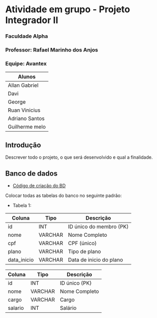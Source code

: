 # Atividade em grupo - Projeto Integrador II

### Faculdade Alpha
### Professor: Rafael Marinho dos Anjos

### Equipe: Avantex

| Alunos |
|--------|
| Allan Gabriel|
| Davi |
| George|
| Ruan Vinicius |
| Adriano Santos  |
| Guilherme melo |
## Introdução

Descrever todo o projeto, o que será desenvolvido e qual a finalidade.

## Banco de dados

- [Código de criação do BD](./data/codigo_criacao_banco.sql)

Colocar todas as tabelas do banco no seguinte padrão:

- Tabela 1:

| Coluna | Tipo | Descrição |
|--------|------|-----------|
| id | INT | ID único do membro (PK) |
| nome | VARCHAR | Nome Completo |
| cpf | VARCHAR | CPF (único) |
| plano | VARCHAR | Tipo de plano |
| data_inicio | VARCHAR | Data de inicio do plano |


| Coluna  | Tipo     | Descrição                   |
|---------|----------|-----------------------------|
| id | INT | ID único (PK) |
| nome | VARCHAR | Nome Completo |
| cargo | VARCHAR | Cargo |
| salario | INT | Salário |

